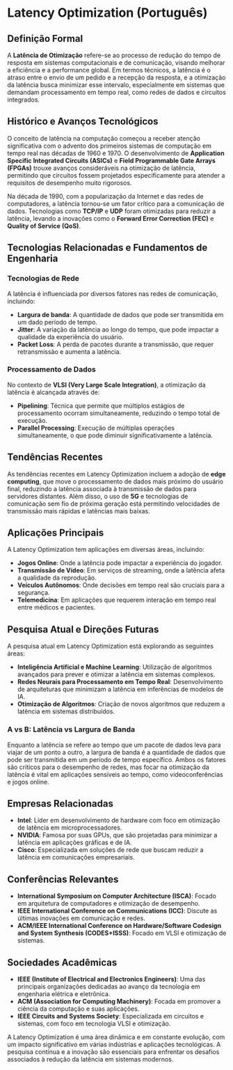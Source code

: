# Latency Optimization (Português)

## Definição Formal

A **Latência de Otimização** refere-se ao processo de redução do tempo de resposta em sistemas computacionais e de comunicação, visando melhorar a eficiência e a performance global. Em termos técnicos, a latência é o atraso entre o envio de um pedido e a recepção da resposta, e a otimização da latência busca minimizar esse intervalo, especialmente em sistemas que demandam processamento em tempo real, como redes de dados e circuitos integrados.

## Histórico e Avanços Tecnológicos

O conceito de latência na computação começou a receber atenção significativa com o advento dos primeiros sistemas de computação em tempo real nas décadas de 1960 e 1970. O desenvolvimento de **Application Specific Integrated Circuits (ASICs)** e **Field Programmable Gate Arrays (FPGAs)** trouxe avanços consideráveis na otimização de latência, permitindo que circuitos fossem projetados especificamente para atender a requisitos de desempenho muito rigorosos.

Na década de 1990, com a popularização da Internet e das redes de computadores, a latência tornou-se um fator crítico para a comunicação de dados. Tecnologias como **TCP/IP** e **UDP** foram otimizadas para reduzir a latência, levando a inovações como o **Forward Error Correction (FEC)** e **Quality of Service (QoS)**.

## Tecnologias Relacionadas e Fundamentos de Engenharia

### Tecnologias de Rede

A latência é influenciada por diversos fatores nas redes de comunicação, incluindo:

- **Largura de banda**: A quantidade de dados que pode ser transmitida em um dado período de tempo.
- **Jitter**: A variação da latência ao longo do tempo, que pode impactar a qualidade da experiência do usuário.
- **Packet Loss**: A perda de pacotes durante a transmissão, que requer retransmissão e aumenta a latência.

### Processamento de Dados

No contexto de **VLSI (Very Large Scale Integration)**, a otimização da latência é alcançada através de:

- **Pipelining**: Técnica que permite que múltiplos estágios de processamento ocorram simultaneamente, reduzindo o tempo total de execução.
- **Parallel Processing**: Execução de múltiplas operações simultaneamente, o que pode diminuir significativamente a latência.

## Tendências Recentes

As tendências recentes em Latency Optimization incluem a adoção de **edge computing**, que move o processamento de dados mais próximo do usuário final, reduzindo a latência associada à transmissão de dados para servidores distantes. Além disso, o uso de **5G** e tecnologias de comunicação sem fio de próxima geração está permitindo velocidades de transmissão mais rápidas e latências mais baixas.

## Aplicações Principais

A Latency Optimization tem aplicações em diversas áreas, incluindo:

- **Jogos Online**: Onde a latência pode impactar a experiência do jogador.
- **Transmissão de Vídeo**: Em serviços de streaming, onde a latência afeta a qualidade da reprodução.
- **Veículos Autônomos**: Onde decisões em tempo real são cruciais para a segurança.
- **Telemedicina**: Em aplicações que requerem interação em tempo real entre médicos e pacientes.

## Pesquisa Atual e Direções Futuras

A pesquisa atual em Latency Optimization está explorando as seguintes áreas:

- **Inteligência Artificial e Machine Learning**: Utilização de algoritmos avançados para prever e otimizar a latência em sistemas complexos.
- **Redes Neurais para Processamento em Tempo Real**: Desenvolvimento de arquiteturas que minimizam a latência em inferências de modelos de IA.
- **Otimização de Algoritmos**: Criação de novos algoritmos que reduzem a latência em sistemas distribuídos.

### A vs B: Latência vs Largura de Banda

Enquanto a latência se refere ao tempo que um pacote de dados leva para viajar de um ponto a outro, a largura de banda é a quantidade de dados que pode ser transmitida em um período de tempo específico. Ambos os fatores são críticos para o desempenho de redes, mas focar na otimização da latência é vital em aplicações sensíveis ao tempo, como videoconferências e jogos online.

## Empresas Relacionadas

- **Intel**: Líder em desenvolvimento de hardware com foco em otimização de latência em microprocessadores.
- **NVIDIA**: Famosa por suas GPUs, que são projetadas para minimizar a latência em aplicações gráficas e de IA.
- **Cisco**: Especializada em soluções de rede que buscam reduzir a latência em comunicações empresariais.

## Conferências Relevantes

- **International Symposium on Computer Architecture (ISCA)**: Focado em arquitetura de computadores e otimização de desempenho.
- **IEEE International Conference on Communications (ICC)**: Discute as últimas inovações em comunicação e redes.
- **ACM/IEEE International Conference on Hardware/Software Codesign and System Synthesis (CODES+ISSS)**: Focado em VLSI e otimização de sistemas.

## Sociedades Acadêmicas

- **IEEE (Institute of Electrical and Electronics Engineers)**: Uma das principais organizações dedicadas ao avanço da tecnologia em engenharia elétrica e eletrônica.
- **ACM (Association for Computing Machinery)**: Focada em promover a ciência da computação e suas aplicações.
- **IEEE Circuits and Systems Society**: Especializada em circuitos e sistemas, com foco em tecnologia VLSI e otimização.

A Latency Optimization é uma área dinâmica e em constante evolução, com um impacto significativo em várias indústrias e aplicações tecnológicas. A pesquisa contínua e a inovação são essenciais para enfrentar os desafios associados à redução da latência em sistemas modernos.